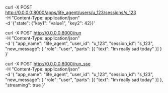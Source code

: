 curl -X POST http://0.0.0.0:8000/apps/life_agent/users/u_123/sessions/s_123 \
  -H "Content-Type: application/json" \
  -d '{"state": {"key1": "value1", "key2": 42}}'


  curl -X POST http://0.0.0.0:8000/run \
-H "Content-Type: application/json" \
-d '{
"app_name": "life_agent",
"user_id": "u_123",
"session_id": "s_123",
"new_message": {
    "role": "user",
    "parts": [{
    "text": "Im really sad today"
    }]
}
}'


  curl -X POST http://0.0.0.0:8000/run_sse \
-H "Content-Type: application/json" \
-d '{
"app_name": "life_agent",
"user_id": "u_123",
"session_id": "s_123",
"new_message": {
    "role": "user",
    "parts": [{
    "text": "Im really sad today"
    }]
},
"streaming": true
}'